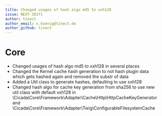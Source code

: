 ```yaml
---
title: Changed usages of hash algo md5 to xxh128
issue: NEXT-38371
author: tinect
author_email: s.koenig@tinect.de
author_github: tinect
---
```


# Core

* Changed usages of hash algo md5 to xxh128 in several places
* Changed the Kernel cache hash generation to not hash plugin data which gets hashed again and removed the substr of data
* Added a Util class to generate hashes, defaulting to use xxh128
* Changed hash algo for cache key generation from sha256 to use new util class with default xxh128 in \Cicada\Core\Framework\Adapter\Cache\Http\HttpCacheKeyGenerator and \Cicada\Core\Framework\Adapter\Twig\ConfigurableFilesystemCache
